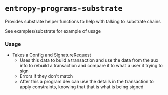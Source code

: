 # `entropy-programs-substrate`

Provides substrate helper functions to help with talking to substrate chains

See examples/substrate for example of usage

### Usage

* Takes a Config and SignatureRequest
    * Uses this data to build a transaction and use the data from the aux info to rebuild a transaction and compare it to what a user it trying to sign 
    * Errors if they don't match
    * After this a program dev can use the details in the transaction to apply constraints, knowing that that is what is being signed
